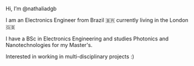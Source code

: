 Hi, I’m @nathaliadgb

I am an Electronics Engineer from Brazil 🇧🇷 currently living in the London 🇬🇧

I have a BSc in Electronics Engineering and studies Photonics and Nanotechnologies for my Master's.

Interested in working in multi-disciplinary projects :)

<!---
nathaliadgb/nathaliadgb is a ✨ special ✨ repository because its `README.md` (this file) appears on your GitHub profile.
You can click the Preview link to take a look at your changes.
--->
